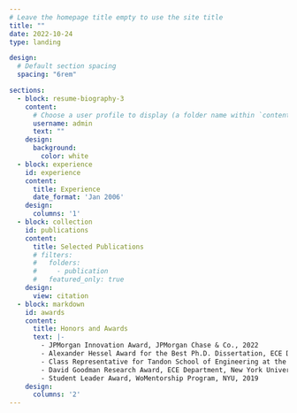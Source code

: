 ```yaml
---
# Leave the homepage title empty to use the site title
title: ""
date: 2022-10-24
type: landing

design:
  # Default section spacing
  spacing: "6rem"

sections:
  - block: resume-biography-3
    content:
      # Choose a user profile to display (a folder name within `content/authors/`)
      username: admin
      text: ""
    design:
      background:
        color: white
  - block: experience
    id: experience
    content:
      title: Experience
      date_format: 'Jan 2006'
    design:
      columns: '1'
  - block: collection
    id: publications
    content:
      title: Selected Publications
      # filters:
      #   folders:
      #     - publication
      #   featured_only: true
    design:
      view: citation
  - block: markdown
    id: awards
    content:
      title: Honors and Awards
      text: |-
        - JPMorgan Innovation Award, JPMorgan Chase & Co., 2022
        - Alexander Hessel Award for the Best Ph.D. Dissertation, ECE Department, NYU, 2020
        - Class Representative for Tandon School of Engineering at the NYU Commencement, 2019
        - David Goodman Research Award, ECE Department, New York University, 2019
        - Student Leader Award, WoMentorship Program, NYU, 2019
    design:
      columns: '2'
---
```


